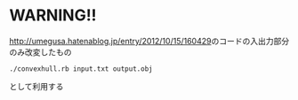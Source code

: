 # WARNING!!
<http://umegusa.hatenablog.jp/entry/2012/10/15/160429>のコードの入出力部分のみ改変したもの

```
./convexhull.rb input.txt output.obj
```
として利用する
